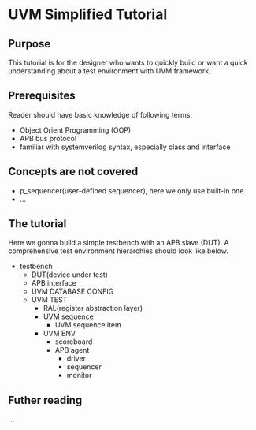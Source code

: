 # UVM Simplified Tutorial

## Purpose

This tutorial is for the designer who wants to quickly build or want a quick understanding about a test environment with UVM framework.

## Prerequisites

Reader should have basic knowledge of following terms.

- Object Orient Programming (OOP)
- APB bus protocol
- familiar with systemverilog syntax, especially class and interface

## Concepts are not covered

- p_sequencer(user-defined sequencer), here we only use built-in one.
- ...

## The tutorial

Here we gonna build a simple testbench with an APB slave (DUT).
A comprehensive test environment hierarchies should look like below.

- testbench
  - DUT(device under test)
  - APB interface
  - UVM DATABASE CONFIG
  - UVM TEST
    - RAL(register abstraction layer)
    - UVM sequence
      - UVM sequence item
    - UVM ENV
      - scoreboard
      - APB agent
        - driver
        - sequencer
        - monitor

## Futher reading

...
